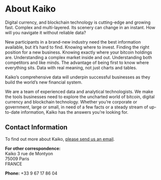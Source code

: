 # About Kaiko

Digital currency, and blockchain technology is cutting-edge and growing fast. Complex and multi-layered. Its scenery can change in an instant. How will you navigate it without reliable data?

New participants in a brand-new industry need the best information available, but it’s hard to find. Knowing where to invest. Finding the right position for a new business. Knowing exactly where your bitcoin holdings are. Understanding a complex market inside and out. Understanding both competitors and like minds. The advantage of being first to know where everything sits. Data with real meaning, not just charts and tables.

Kaiko’s comprehensive data will underpin successful businesses as they build the world’s new financial system.

We are a team of experienced data and analytical technologists. We make the tools businesses need to explore the uncharted world of bitcoin, digital currency and blockchain technology. Whether you’re corporate or government, large or small, in need of a few facts or a steady stream of up-to-date information, Kaiko has the answers you’re looking for.

## Contact Information

To find out more about Kaiko, [please send us an email](mailto:hello@challenger-deep.com).

**For other correspondence:**  
Kaiko
3 rue de Montyon  
75009 Paris  
FRANCE  

**Phone:** +33 9 67 17 86 04
